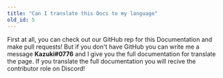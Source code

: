 ```yaml
---
title: "Can I translate this Docs to my language"
old_id: 5
---
```

First at all, you can check out our GitHub rep for this Documentation and make pull requests! But if you don't have GitHub you can write me a message **Kazuki#0776** and I give you the full documentation for translate the page. If you translate the full documentation you will recive the contributor role on Discord!
